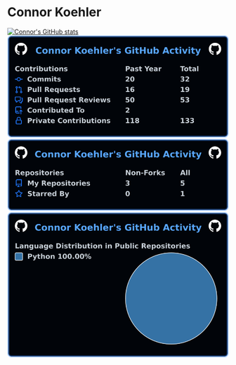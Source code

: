 # Connor Koehler

[![Connor's GitHub stats](https://github-readme-stats.vercel.app/api?username=cfkoehler)](https://github.com/anuraghazra/github-readme-stats)
[![My user statistics](images/contribs.svg)](https://github.com/cicirello/user-statistician)
[![My user statistics](images/repos.svg)](https://github.com/cicirello/user-statistician)
[![My user statistics](images/languages.svg)](https://github.com/cicirello/user-statistician)
